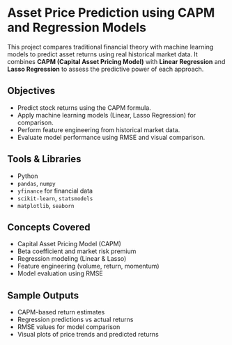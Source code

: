 # Asset Price Prediction using CAPM and Regression Models

This project compares traditional financial theory with machine learning models to predict asset returns using real historical market data. It combines **CAPM (Capital Asset Pricing Model)** with **Linear Regression** and **Lasso Regression** to assess the predictive power of each approach.

## Objectives

- Predict stock returns using the CAPM formula.
- Apply machine learning models (Linear, Lasso Regression) for comparison.
- Perform feature engineering from historical market data.
- Evaluate model performance using RMSE and visual comparison.

## Tools & Libraries

- Python
- `pandas`, `numpy`
- `yfinance` for financial data
- `scikit-learn`, `statsmodels`
- `matplotlib`, `seaborn`

## Concepts Covered

- Capital Asset Pricing Model (CAPM)
- Beta coefficient and market risk premium
- Regression modeling (Linear & Lasso)
- Feature engineering (volume, return, momentum)
- Model evaluation using RMSE

## Sample Outputs

- CAPM-based return estimates
- Regression predictions vs actual returns
- RMSE values for model comparison
- Visual plots of price trends and predicted returns